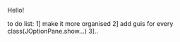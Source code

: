 Hello!


to do list:
1] make it more organised
2] add guis for every class(JOptionPane.show...)
3]..